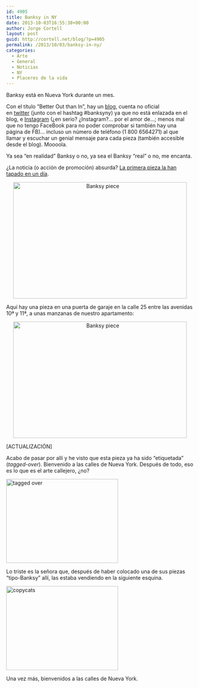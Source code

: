 ```yaml
---
id: 4905
title: Banksy in NY
date: 2013-10-03T16:55:38+00:00
author: Jorge Cortell
layout: post
guid: http://cortell.net/blog/?p=4905
permalink: /2013/10/03/banksy-in-ny/
categories:
  - Arte
  - General
  - Noticias
  - NY
  - Placeres de la vida
---
```

Banksy está en Nueva York durante un mes.

Con el título &#8220;Better Out than In&#8221;, hay un <a title="http://banksy.co.uk" href="http://banksy.co.uk" target="_blank">blog</a>, cuenta no oficial en <a title="https://twitter.com/banksyny" href="https://twitter.com/banksyny" target="_blank">twitter</a> (junto con el hashtag #banksyny) ya que no está enlazada en el blog, e <a title="http://instagram.com/banksyny" href="http://instagram.com/banksyny" target="_blank">Instagram</a> (¿en serio? ¿Instagram?&#8230; por el amor de&#8230;; menos mal que no tengo FaceBook para no poder comprobar si también hay una página de FB)&#8230; incluso un número de teléfono (1 800 6564271) al que llamar y escuchar un genial mensaje para cada pieza (también accesible desde el blog). Moooola.</p> 

Ya sea &#8220;en realidad&#8221; Banksy o no, ya sea el Banksy &#8220;real&#8221; o no, me encanta.

¿La noticia (o acción de promoción) absurda? <a title="http://artsbeat.blogs.nytimes.com/2013/10/02/second-banksy-work-appears-in-new-york-after-first-is-painted-over/?_r=0" href="http://artsbeat.blogs.nytimes.com/2013/10/02/second-banksy-work-appears-in-new-york-after-first-is-painted-over/?_r=0" target="_blank">La primera pieza la han tapado en un día</a>.

<p style="text-align: center">
  <img class="aligncenter" alt="Banksy piece" src="http://res.cloudinary.com/boti/image/upload/v1380574103/bt0hv6k2i2noex7olcgc.jpg" width="467" height="313" />
</p>

Aquí hay una pieza en una puerta de garaje en la calle 25 entre las avenidas 10ª y 11ª, a unas manzanas de nuestro apartamento:

<p style="text-align: center">
  <img class="aligncenter" alt="Banksy piece" src="http://res.cloudinary.com/boti/image/upload/v1380687155/bdsjga0yaurug4tmrl6d.jpg" width="467" height="313" />
</p>

[ACTUALIZACIÓN]

Acabo de pasar por allí y he visto que esta pieza ya ha sido &#8220;etiquetada&#8221; (_tagged-over_). Bienvenido a las calles de Nueva York. Después de todo, eso es lo que es el arte callejero, ¿no?

<img class="aligncenter" alt="tagged over" src="https://lh4.googleusercontent.com/a0oHOOO2G4fj5ZgfWoAswh12oy6mB1aODV2UdOLTFqU=w301-h226-p-no" width="301" height="226" />

Lo triste es la señora que, después de haber colocado una de sus piezas &#8220;tipo-Banksy&#8221; allí, las estaba vendiendo en la siguiente esquina.

<img class="aligncenter" alt="copycats" src="https://lh3.googleusercontent.com/4q6ekJrqFeXSgBnvOl_lwJIqPIMrJ702RiNPFxDYTNY=w301-h226-p-no" width="301" height="226" />

Una vez más, bienvenidos a las calles de Nueva York.

&nbsp;